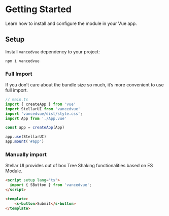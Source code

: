 # Getting Started

Learn how to install and configure the module in your Vue app.

## Setup

Install `vancedvue` dependency to your project:

```
npm i vancedvue
```

### Full Import

If you don’t care about the bundle size so much, it’s more convenient to use full import.


```ts
// main.ts
import { createApp } from 'vue'
import StellarUI from 'vancedvue'
import 'vancedvue/dist/style.css';
import App from './App.vue'

const app = createApp(App)

app.use(StellarUI)
app.mount('#app')
```

### Manually import

Stellar UI provides out of box Tree Shaking functionalities based on ES Module.

```html
<script setup lang="ts">
  import { SButton } from 'vancedvue';
</script>

<template>
    <s-button>Submit</s-button>
</template>
```
